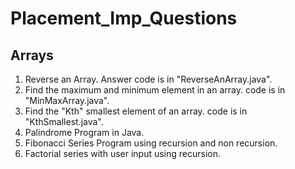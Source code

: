 # Placement_Imp_Questions
## Arrays
1. Reverse an Array. Answer code is in "ReverseAnArray.java".
2. Find the maximum and minimum element in an array. code is in "MinMaxArray.java".
3. Find the "Kth" smallest element of an array. code is in "KthSmallest.java".
4. Palindrome Program in Java.
5. Fibonacci Series Program using recursion and non recursion.
6. Factorial series with user input using recursion. 

